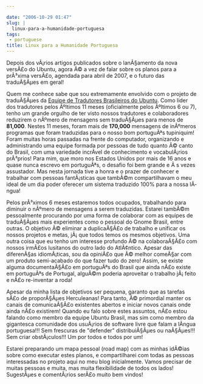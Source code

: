 ```yaml
---

date: "2006-10-29 01:47"
slug: |
  linux-para-a-humanidade-portuguesa
tags:
 - portuguese
title: Linux para a Humanidade Portuguesa
---
```


Depois dos vÃ¡rios artigos publicados sobre o lanÃ§amento da nova
versÃ£o do Ubuntu, agora Ã© a vez de falar sobre os planos para a
prÃ³xima versÃ£o, agendada para abril de 2007, e o futuro das
traduÃ§Ãµes em geral!

Quem me conhece sabe que sou extremamente envolvido com o projeto de
traduÃ§Ãµes da [Equipe de Tradutores Brasileiros do
Ubuntu](https://launchpad.net/people/ubuntu-l10n-pt-br). Como lider dos
tradutores pelos Ãºltimos 11 meses (oficialmente pelos Ãºltimos 6 ou 7),
tenho um grande orgulho de ter visto nossos tradutores e colaboradores
reduzirem o nÃºmero de mensagens sem traduÃ§Ãµes para menos de
**81,000**. Nestes 11 meses, foram mais de **170,000** mensagens de
inÃºmeros programas que foram traduzidas para o nosso bom portuguÃªs
tupiniquim! Foram muitas horas passadas na frente do computador,
organizando e administrando uma equipe formada por pessoas de tudo
quanto Ã© canto do Brasil, com uma variedade incrÃ­vel de conhecimento e
vocabulÃ¡rios prÃ³prios! Para mim, que moro nos Estados Unidos por mais
de 16 anos e quase nunca escrevo em portuguÃªs, o desafio foi bem grande
e Ã s vezes assustador. Mas nesta jornada tive a honra e o prazer de
conhecer e trabalhar com pessoas fantÃ¡sticas que tambÃ©m compartilhavam
o meu ideal de um dia poder oferecer um sistema traduzido 100% para a
nossa lÃ­ngua!

Pelos prÃ³ximos 6 meses estaremos todos ocupados, trabalhando para
diminuir o nÃºmero de mensagens a serem traduzidas. Estarei tambÃ©m
pessoalmente procurando por uma forma de colaborar com as equipes de
traduÃ§Ãµes mais experientes como o pessoal do Gnome Brasil, entre
outras. O objetivo Ã© eliminar a duplicaÃ§Ã£o de trabalho e unificar os
nossos projetos e metas, jÃ¡ que todos temos os mesmos objetivos. Uma
outra coisa que eu tenho um interesse profundo Ã© na colaboraÃ§Ã£o com
nossos irmÃ£os lusitanos do outro lado do AtlÃ¢ntico. Apesar das
diferenÃ§as idiomÃ¡ticas, sou da opiniÃ£o que Ã© melhor comeÃ§ar com um
produto semi-acabado do que fazer tudo do zero! Assim, se existe alguma
documentaÃ§Ã£o em portuguÃªs do Brasil que ainda nÃ£o existe em
portuguÃªs de Portugal, alguÃ©m poderia aproveitar o trabalho jÃ¡ feito
e nÃ£o re-inventar a roda!

Apesar da minha lista de objetivos ser pequena, garanto que as tarefas
sÃ£o de proporÃ§Ãµes Herculeanas! Para tanto, Ã© primordial manter os
canais de comunicaÃ§Ã£o existentes abertos e iniciar novos canais onde
ainda nÃ£o existirem! Quando eu falo sobre estes assuntos, nÃ£o estou
falando como membro da equipe Ubuntu Brasil, mas sim como membro da
gigantesca comunidade dos usuÃ¡rios de software livre que falam a
lÃ­ngua portuguesa!!! Sem frescuras de "defender" distribuiÃ§Ãµes ou
naÃ§Ãµes!!! Sem criar obstÃ¡culos!!! Um por todos e todos por um!

Estarei preparando um mapa pessoal (road map) com as minhas idÃ©ias
sobre como executar estes planos, e compartilharei com todas as pessoas
interessadas no projeto aqui no meu blog inicialmente. Vamos precisar de
muitas pessoas e muita, mas muita flexibilidade de todos os lados!
SugestÃµes e comentÃ¡rios serÃ£o muito bem vindos!
